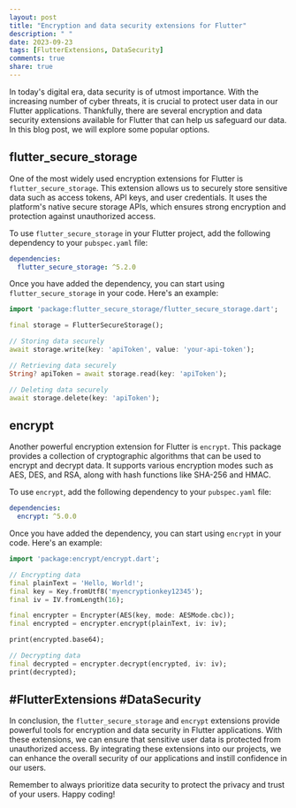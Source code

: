 ```yaml
---
layout: post
title: "Encryption and data security extensions for Flutter"
description: " "
date: 2023-09-23
tags: [FlutterExtensions, DataSecurity]
comments: true
share: true
---
```


In today's digital era, data security is of utmost importance. With the increasing number of cyber threats, it is crucial to protect user data in our Flutter applications. Thankfully, there are several encryption and data security extensions available for Flutter that can help us safeguard our data. In this blog post, we will explore some popular options.

## flutter_secure_storage

One of the most widely used encryption extensions for Flutter is `flutter_secure_storage`. This extension allows us to securely store sensitive data such as access tokens, API keys, and user credentials. It uses the platform's native secure storage APIs, which ensures strong encryption and protection against unauthorized access.

To use `flutter_secure_storage` in your Flutter project, add the following dependency to your `pubspec.yaml` file:

```yaml
dependencies:
  flutter_secure_storage: ^5.2.0
```

Once you have added the dependency, you can start using `flutter_secure_storage` in your code. Here's an example:

```dart
import 'package:flutter_secure_storage/flutter_secure_storage.dart';

final storage = FlutterSecureStorage();

// Storing data securely
await storage.write(key: 'apiToken', value: 'your-api-token');

// Retrieving data securely
String? apiToken = await storage.read(key: 'apiToken');

// Deleting data securely
await storage.delete(key: 'apiToken');
```

## encrypt

Another powerful encryption extension for Flutter is `encrypt`. This package provides a collection of cryptographic algorithms that can be used to encrypt and decrypt data. It supports various encryption modes such as AES, DES, and RSA, along with hash functions like SHA-256 and HMAC.

To use `encrypt`, add the following dependency to your `pubspec.yaml` file:

```yaml
dependencies:
  encrypt: ^5.0.0
```

Once you have added the dependency, you can start using `encrypt` in your code. Here's an example:

```dart
import 'package:encrypt/encrypt.dart';

// Encrypting data
final plainText = 'Hello, World!';
final key = Key.fromUtf8('myencryptionkey12345');
final iv = IV.fromLength(16);

final encrypter = Encrypter(AES(key, mode: AESMode.cbc));
final encrypted = encrypter.encrypt(plainText, iv: iv);

print(encrypted.base64);

// Decrypting data
final decrypted = encrypter.decrypt(encrypted, iv: iv);
print(decrypted);
```

## #FlutterExtensions #DataSecurity

In conclusion, the `flutter_secure_storage` and `encrypt` extensions provide powerful tools for encryption and data security in Flutter applications. With these extensions, we can ensure that sensitive user data is protected from unauthorized access. By integrating these extensions into our projects, we can enhance the overall security of our applications and instill confidence in our users.

Remember to always prioritize data security to protect the privacy and trust of your users. Happy coding!